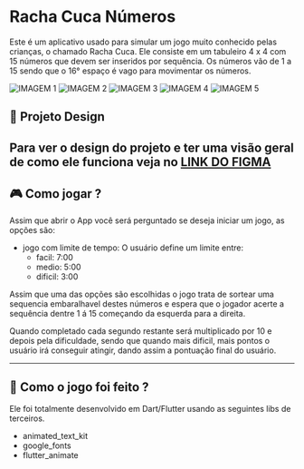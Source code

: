 # Racha Cuca Números

Este é um aplicativo usado para simular um jogo muito conhecido pelas crianças, o chamado Racha Cuca. Ele
consiste em um tabuleiro 4 x 4 com 15 números que devem ser inseridos por sequência. Os números vão de 1 a 15
sendo que o 16° espaço é vago para movimentar os números.

![IMAGEM 1](./screenshot/screen_1.jpg)
![IMAGEM 2](./screenshot/screen_2.jpg)
![IMAGEM 3](./screenshot/screen_3.jpg)
![IMAGEM 4](./screenshot/screen_4.jpg)
![IMAGEM 5](./screenshot/screen_5.jpg)

## 🎨 Projeto Design

## Para ver o design do projeto e ter uma visão geral de como ele funciona veja no [LINK DO FIGMA](https://www.figma.com/file/28CQYsZvVfRDabxCLQzLWE/Racha-Cuca?node-id=53795%3A27385&t=itDrIYUcKCnWZ60C-1)

## 🎮 Como jogar ?

Assim que abrir o App você será perguntado se deseja iniciar um jogo, as opções são:

- jogo com limite de tempo: O usuário define um limite entre:
  - facil: 7:00
  - medio: 5:00
  - dificil: 3:00

Assim que uma das opções são escolhidas o jogo trata de sortear uma sequencia embaralhavel destes números e
espera que o jogador acerte a sequência dentre 1 á 15 começando da esquerda para a direita.

Quando completado cada segundo restante será multiplicado por 10 e depois pela dificuldade, sendo que quando mais dificil, mais pontos
o usuário irá conseguir atingir, dando assim a pontuação final do usuário.

---

## 🤔 Como o jogo foi feito ?

Ele foi totalmente desenvolvido em Dart/Flutter usando as seguintes libs de terceiros.

- animated_text_kit
- google_fonts
- flutter_animate
